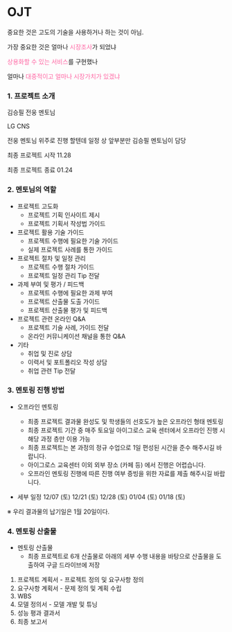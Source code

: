 
# OJT 

중요한 것은 고도의 기술을 사용하거나 하는 것이 아님.

가장 중요한 것은 얼마나 <span style="color:rgb(255, 102, 163)">시장조사</span>가 되었냐 

<span style="color:rgb(255, 102, 163)">상용화할 수 있는 서비스</span>를 구현했나

얼마나 <span style="color:rgb(255, 102, 163)">대중적이고 얼마나 시장가치가 있겠냐</span>

### 1. 프로젝트 소개

김승필 전웅 멘토님

LG CNS

전웅 멘토님 위주로 진행 할텐데 일정 상 앞부분만 김승필 멘토님이 담당

최종 프로젝트 시작 11.28

최종 프로젝트 종료 01.24

### 2. 멘토님의 역할

- 프로젝트 고도화
	- 프로젝트 기획 인사이트 제시
	- 프로젝트 기획서 작성법 가이드
- 프로젝트 활용 기술 가이드
	- 프로젝트 수행에 필요한 기술 가이드
	- 실제 프로젝트 사례를 통한 가이드
- 프로젝트 절차 및 일정 관리
	- 프로젝트 수행 절차 가이드
	- 프로젝트 일정 관리 Tip 전달
- 과제 부여 및 평가 / 피드백
	- 프로젝트 수행에 필요한 과제 부여
	- 프로젝트 산출물 도출 가이드
	- 프로젝트 산출물 평가 및 피드백
- 프로젝트 관련 온라인 Q&A
	- 프로젝트 기술 사례, 가이드 전달
	- 온라인 커뮤니케이션 채널을 통한 Q&A
- 기타
	- 취업 및 진로 상담
	- 이력서 및 포트폴리오 작성 상담
	- 취업 관련 Tip 전달


### 3. 멘토링 진행 방법

-  오프라인 멘토링
	- 최종 프로젝트 결과물 완성도 및 학생들의 선호도가 높은 오프라인 형태 멘토링
	- 최종 프로젝트 기간 중 매주 토요일 아이그로스 교육 센터에서 오프라인 진행 시 해당 과정 층만 이용 가능
	- 최종 프로젝트는 본 과정의 정규 수업으로 1일 편성된 시간을 준수 해주시길 바랍니다.
	- 아이그로스 교육센터 이외 외부 장소 (카페 등) 에서 진행은 어렵습니다.
	- 오프라인 멘토링 진행에 따른 진행 여부 증빙을 위한 자료를 제출 해주시길 바랍니다.

- 세부 일정
	12/07 (토)
	12/21 (토)
	12/28 (토)
	01/04 (토)
	01/18 (토)

※ 우리 결과물의 납기일은 1월 20일이다.

### 4. 멘토링 산출물

- 멘토링 산출물
	- 최종 프로젝트로 6개 산출물로 아래의 세부 수행 내용을 바탕으로 산출물을 도출하여 구글 드라이브에 저장
1. 프로젝트 계획서 - 프로젝트 정의 및 요구사항 정의
2. 요구사항 계획서 - 문제 정의 및 계획 수립
3. WBS 
4. 모델 정의서 - 모델 개발 및 튜닝
5. 성능 평과 결과서
6. 최종 보고서


